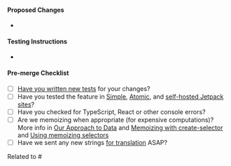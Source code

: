 #### Proposed Changes

*

#### Testing Instructions

<!--
Add as many details as possible to help others reproduce the issue and test the fix.
"Before / After" screenshots can also be very helpful when the change is visual.
-->

*

#### Pre-merge Checklist

<!--
Complete applicable items on this checklist **before** merging into trunk. Inapplicable items can be left unchecked.

Both the PR author and reviewer are responsible for ensuring the checklist is completed.
-->

- [ ] [Have you written new tests](https://wpcalypso.wordpress.com/devdocs/docs/testing/index.md) for your changes?
- [ ] Have you tested the feature in [Simple](https://wp.me/P9HQHe-k8-p2), [Atomic](https://wp.me/P9HQHe-jW-p2), and [self-hosted Jetpack sites](https://wp.me/PCYsg-g6b-p2)?
- [ ] Have you checked for TypeScript, React or other console errors?
- [ ] Are we memoizing when appropriate (for expensive computations)? More info in [Our Approach to Data](https://github.com/Automattic/wp-calypso/blob/trunk/docs/our-approach-to-data.md) and [Memoizing with create-selector](https://github.com/Automattic/wp-calypso/blob/trunk/packages/state-utils/src/create-selector/README.md) and [Using memoizing selectors](https://react-redux.js.org/api/hooks#using-memoizing-selectors)
- [ ] Have we sent any new strings [for translation](https://wp.me/PCYsg-1vr-p2) ASAP?

<!--
Link a related issue to this PR. If the PR does not immediately resolve the issue,
for example, it requires a separate deployment to production, avoid
using the "fixes" keyword and instead attach the [Status] Fix Inbound label to
the linked issue.
-->

Related to #
